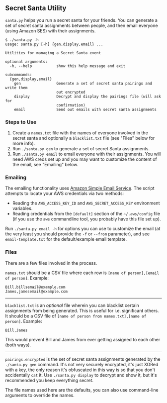 ## Secret Santa Utility

`santa.py` helps you run a secret santa for your friends. You can generate a set of secret santa assignments between people, and then email everyone (using Amazon SES) with their assignments.

```
$ ./santa.py -h
usage: santa.py [-h] {gen,display,email} ...

Utilities for managing a Secret Santa event

optional arguments:
  -h, --help           show this help message and exit

subcommands:
  {gen,display,email}
    gen                Generate a set of secret santa pairings and write them
                       out encrypted
    display            Decrypt and display the pairings file (will ask for
                       confirmation)
    email              Send out emails with secret santa assignments
```
### Steps to Use

1. Create a `names.txt` file with the names of everyone involved in the secret santa and optionally a `blacklist.txt` file (see "Files" below for more info).
1. Run `./santa.py gen` to generate a set of secret Santa assignments.
2. Run `./santa.py email` to email everyone with their assignments. You will need AWS creds set up and you may want to customize the content of the email, see "Emailing" below.

### Emailing

The emailing functionality uses [Amazon Simple Email Service](https://aws.amazon.com/ses/). The script attempts to locate your AWS credentials via two methods:

- Reading the `AWS_ACCESS_KEY_ID` and `AWS_SECRET_ACCESS_KEY` environment variables.
- Reading credentials from the `[default]` section of the `~/.aws/config` file (if you use the `aws` commandline tool, you probably have this file set up).

Run `./santa.py email -h` for options you can use to customize the email (at the very least you should provide the `-f` or `--from` parameter), and see `email-template.txt` for the default/example email template.

### Files

There are a few files involved in the process.

`names.txt` should be a CSV file where each row is `[name of person],[email of person]`. Example:

```
Bill,billsemail@example.com
James,jamesemail@example.com
```

---

`blacklist.txt` is an _optional_ file wherein you can blacklist certain assignments from being generated. This is useful for i.e. significant others. It should be a CSV file of `[name of person from names.txt],[name of person]`. Example:

```
Bill,James
```

This would prevent Bill and James from ever getting assigned to each other (both ways).

---

`pairings.encrypted` is the set of secret santa assignments generated by the `./santa.py gen` command. It's not very securely encrypted, it's just XORed with a key, the only reason it's obfuscated in this way is so that you don't accidentally `cat` it. Use `./santa.py display` to decrypt and show it, but it's recommended you keep everything secret.

The file names used here are the defaults, you can also use command-line arguments to override the names.

